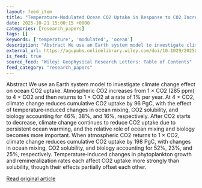 ```yaml
---
layout: feed_item
title: "Temperature‐Modulated Ocean CO2 Uptake in Response to CO2 Increase and Decrease"
date: 2025-10-21 15:00:15 +0000
categories: [research_papers]
tags: []
keywords: ['temperature', 'modulated', 'ocean']
description: "Abstract We use an Earth system model to investigate climate change effect on ocean CO2 uptake"
external_url: https://agupubs.onlinelibrary.wiley.com/doi/10.1029/2025GL117639?af=R
is_feed: true
source_feed: "Wiley: Geophysical Research Letters: Table of Contents"
feed_category: "research_papers"
---
```


Abstract We use an Earth system model to investigate climate change effect on ocean CO2 uptake. Atmospheric CO2 increases from 1 × CO2 (285 ppm) to 4 × CO2 and then returns to 1 × CO2 at a rate of 1% per year. At 4 × CO2, climate change reduces cumulative CO2 uptake by 96 PgC, with the effect of temperature‐induced changes in ocean mixing, CO2 solubility, and biology accounting for 46%, 38%, and 16%, respectively. After CO2 starts to decrease, climate change continues to reduce CO2 uptake due to persistent ocean warming, and the relative role of ocean mixing and biology becomes more important. When atmospheric CO2 returns to 1 × CO2, climate change reduces cumulative CO2 uptake by 198 PgC, with changes in ocean mixing, CO2 solubility, and biology accounting for 52%, 23%, and 25%, respectively. Temperature‐induced changes in phytoplankton growth and remineralization rates each affect CO2 uptake more strongly than solubility, though their effects partially offset each other.

[Read original article](https://agupubs.onlinelibrary.wiley.com/doi/10.1029/2025GL117639?af=R)
